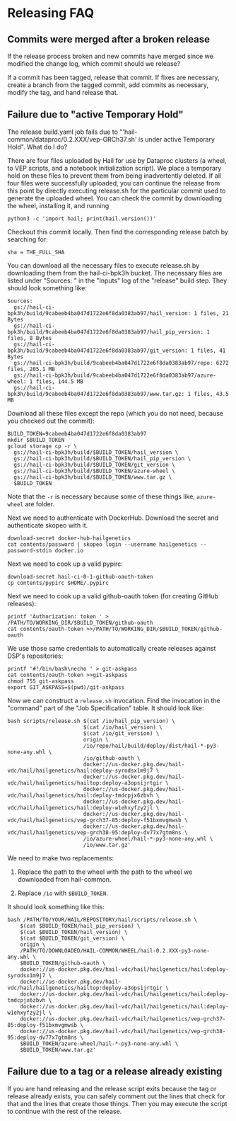 # Releasing FAQ

## Commits were merged after a broken release

If the release process broken and new commits have merged since we modified the change log, which
commit should we release?

If a commit has been tagged, release that commit. If fixes are necessary, create a branch from the
tagged commit, add commits as necessary, modify the tag, and hand release that.

## Failure due to "active Temporary Hold"

The release build.yaml job fails due to "'hail-common/dataproc/0.2.XXX/vep-GRCh37.sh' is under
active Temporary Hold". What do I do?

There are four files uploaded by Hail for use by Dataproc clusters (a wheel, to VEP scripts, and a
notebook initialization script). We place a temporary hold on these files to prevent them from being
inadvertently deleted. If all four files were successfully uploaded, you can continue the release
from this point by directly executing release.sh for the particular commit used to generate the
uploaded wheel. You can check the commit by downloading the wheel, installing it, and running

    python3 -c 'import hail; print(hail.version())'

Checkout this commit locally. Then find the corresponding release batch by searching for:

    sha = THE_FULL_SHA

You can download all the necessary files to execute release.sh by downloading them from the
hail-ci-bpk3h bucket. The necessary files are listed under "Sources: " in the "Inputs" log of the
"release" build step. They should look something like:

    Sources:
      gs://hail-ci-bpk3h/build/9cabeeb4ba047d1722e6f8da0383ab97/hail_version: 1 files, 21 Bytes
      gs://hail-ci-bpk3h/build/9cabeeb4ba047d1722e6f8da0383ab97/hail_pip_version: 1 files, 8 Bytes
      gs://hail-ci-bpk3h/build/9cabeeb4ba047d1722e6f8da0383ab97/git_version: 1 files, 41 Bytes
      gs://hail-ci-bpk3h/build/9cabeeb4ba047d1722e6f8da0383ab97/repo: 6272 files, 205.1 MB
      gs://hail-ci-bpk3h/build/9cabeeb4ba047d1722e6f8da0383ab97/azure-wheel: 1 files, 144.5 MB
      gs://hail-ci-bpk3h/build/9cabeeb4ba047d1722e6f8da0383ab97/www.tar.gz: 1 files, 43.5 MB

Download all these files except the repo (which you do not need, because you checked out the commit):

	BUILD_TOKEN=9cabeeb4ba047d1722e6f8da0383ab97
    mkdir $BUILD_TOKEN
    gcloud storage cp -r \
	  gs://hail-ci-bpk3h/build/$BUILD_TOKEN/hail_version \
      gs://hail-ci-bpk3h/build/$BUILD_TOKEN/hail_pip_version \
      gs://hail-ci-bpk3h/build/$BUILD_TOKEN/git_version \
      gs://hail-ci-bpk3h/build/$BUILD_TOKEN/azure-wheel \
      gs://hail-ci-bpk3h/build/$BUILD_TOKEN/www.tar.gz \
	  $BUILD_TOKEN

Note that the `-r` is necessary because some of these things like, `azure-wheel` are folder.

Next we need to authenticate with DockerHub. Download the secret and authenticate skopeo with it.

    download-secret docker-hub-hailgenetics
    cat contents/password | skopeo login --username hailgenetics --password-stdin docker.io

Next we need to cook up a valid pypirc:

    download-secret hail-ci-0-1-github-oauth-token
    cp contents/pypirc $HOME/.pypirc

Next we need to cook up a valid github-oauth token (for creating GitHub releases):

    printf 'Authorization: token ' > /PATH/TO/WORKING_DIR/$BUILD_TOKEN/github-oauth
    cat contents/oauth-token >>/PATH/TO/WORKING_DIR/$BUILD_TOKEN/github-oauth

We use those same credentials to automatically create releases against DSP's repositories:

    printf '#!/bin/bash\necho ' > git-askpass
    cat contents/oauth-token >>git-askpass
    chmod 755 git-askpass
    export GIT_ASKPASS=$(pwd)/git-askpass

Now we can construct a `release.sh` invocation. Find the invocation in the "command" part of the
"Job Specification" table. It should look like:

    bash scripts/release.sh $(cat /io/hail_pip_version) \
                            $(cat /io/hail_version) \
                            $(cat /io/git_version) \
                            origin \
                            /io/repo/hail/build/deploy/dist/hail-*-py3-none-any.whl \
                            /io/github-oauth \
                            docker://us-docker.pkg.dev/hail-vdc/hail/hailgenetics/hail:deploy-syrodsx1m9j7 \
                            docker://us-docker.pkg.dev/hail-vdc/hail/hailgenetics/hailtop:deploy-a3opsijrtgir \
                            docker://us-docker.pkg.dev/hail-vdc/hail/hailgenetics/hail:deploy-tmdcpjx6zbvh \
                            docker://us-docker.pkg.dev/hail-vdc/hail/hailgenetics/hail:deploy-w1ehxyfzy2jl \
                            docker://us-docker.pkg.dev/hail-vdc/hail/hailgenetics/vep-grch37-85:deploy-f51bxmvgmwsb \
                            docker://us-docker.pkg.dev/hail-vdc/hail/hailgenetics/vep-grch38-95:deploy-dv77x7gtm8ns \
                            /io/azure-wheel/hail-*-py3-none-any.whl \
                            /io/www.tar.gz'

We need to make two replacements:

1. Replace the path to the wheel with the path to the wheel we downloaded from hail-common.

2. Replace `/io` with `$BUILD_TOKEN`.

It should look something like this:

    bash /PATH/TO/YOUR/HAIL/REPOSITORY/hail/scripts/release.sh \
	    $(cat $BUILD_TOKEN/hail_pip_version) \
        $(cat $BUILD_TOKEN/hail_version) \
        $(cat $BUILD_TOKEN/git_version) \
        origin \
        /PATH/TO/DOWNLOADED/HAIL-COMMON/WHEEL/hail-0.2.XXX-py3-none-any.whl \
        $BUILD_TOKEN/github-oauth \
        docker://us-docker.pkg.dev/hail-vdc/hail/hailgenetics/hail:deploy-syrodsx1m9j7 \
        docker://us-docker.pkg.dev/hail-vdc/hail/hailgenetics/hailtop:deploy-a3opsijrtgir \
        docker://us-docker.pkg.dev/hail-vdc/hail/hailgenetics/hail:deploy-tmdcpjx6zbvh \
        docker://us-docker.pkg.dev/hail-vdc/hail/hailgenetics/hail:deploy-w1ehxyfzy2jl \
        docker://us-docker.pkg.dev/hail-vdc/hail/hailgenetics/vep-grch37-85:deploy-f51bxmvgmwsb \
        docker://us-docker.pkg.dev/hail-vdc/hail/hailgenetics/vep-grch38-95:deploy-dv77x7gtm8ns \
        $BUILD_TOKEN/azure-wheel/hail-*-py3-none-any.whl \
        $BUILD_TOKEN/www.tar.gz'

## Failure due to a tag or a release already existing

If you are hand releasing and the release script exits because the tag or release already exists,
you can safely comment out the lines that check for that and the lines that create those
things. Then you may execute the script to continue with the rest of the release.
